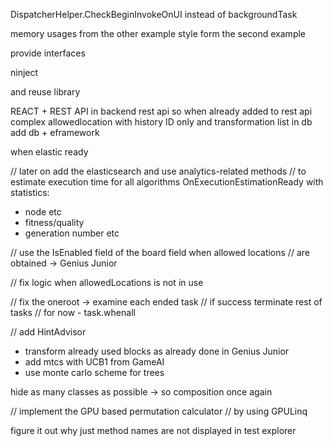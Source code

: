 
DispatcherHelper.CheckBeginInvokeOnUI instead of backgroundTask

memory usages from the other example
style form the second example

provide interfaces 

ninject

and reuse library 

REACT + REST API
in backend rest api 
so when already added to rest api
complex allowedlocation with history ID only and transformation list in db
add db + eframework

when elastic ready

// later on add the elasticsearch and use analytics-related methods
// to estimate execution time for all algorithms
OnExecutionEstimationReady
with statistics:
- node etc
- fitness/quality
- generation number etc

// use the IsEnabled field of the board field when allowed locations
// are obtained -> Genius Junior

// fix logic when allowedLocations is not in use

// fix the oneroot -> examine each ended task
// if success terminate rest of tasks
// for now - task.whenall

// add HintAdvisor
- transform already used blocks as already done in Genius Junior
- add mtcs with UCB1 from GameAI
- use monte carlo scheme for trees

hide as many classes as possible -> so composition once again	


// implement the GPU based permutation calculator
// by using GPULinq

figure it out why just method names are not displayed in test explorer
